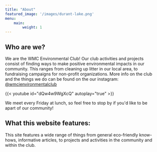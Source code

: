 ```yaml
---
title: "About"
featured_image: '/images/durant-lake.png'
menu:
    main:
        weight: 1
---
```

## Who are we?
We are the WMC Environmental Club! Our club activities and projects consist of finding ways to make positive environmental impacts in our community. This ranges from cleaning up litter in our local area, to fundraising campaigns for non-profit organizations. More info on the club and the things we do can be found on the our instagram: [@wmcienvironmentalclub](https://www.instagram.com/wmcienvironmentalclub/?igshid=MDM4ZDc5MmU%3D)

{{< youtube id="dQw4w9WgXcQ" autoplay="true" >}}

We meet every Friday at lunch, so feel free to stop by if you'd like to be apart of our community!

## What this website features:
This site features a wide range of things from general eco-friendly know-hows, informative articles, to projects and activities in the community and within the club.